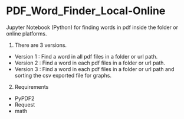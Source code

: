 # PDF_Word_Finder_Local-Online
Jupyter Notebook (Python) for finding words in pdf inside the folder or online platforms.
1. There are 3 versions.
- Version 1 : Find a word in all pdf files in a folder or url path.
- Version 2 : Find a word in each pdf files in a folder or url path.
- Version 3 : Find a word in each pdf files in a folder or url path and sorting the csv exported file for graphs.
2. Requirements
- PyPDF2
- Request
- math
